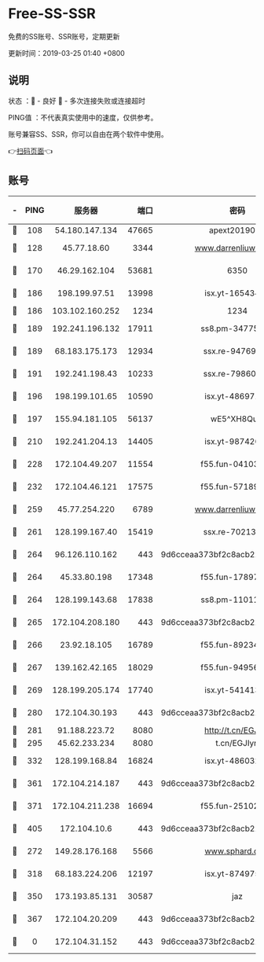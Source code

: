 # Free-SS-SSR

免费的SS账号、SSR账号，定期更新

更新时间：2019-03-25 01:40 +0800

## 说明

状态     ：🙂 - 良好 🙁 - 多次连接失败或连接超时

PING值   ：不代表真实使用中的速度，仅供参考。

账号兼容SS、SSR，你可以自由在两个软件中使用。

👉[扫码页面](https://liesauer.github.io/Free-SS-SSR/)👈

## 账号

|-|PING|服务器|端口|密码|加密方式|区域|
|:----:|:----:|:-----:|-----:|:----:|:----:|:----:|
|🙂|108|54.180.147.134|47665|apext2019001|chacha20|KR|
|🙂|128|45.77.18.60|3344|www.darrenliuwei.com|aes-256-cfb|JP|
|🙂|170|46.29.162.104|53681|6350|aes-128-ctr|RU|
|🙂|186|198.199.97.51|13998|isx.yt-16543494|aes-256-cfb|US|
|🙂|186|103.102.160.252|1234|1234|rc4-md5|JP|
|🙂|189|192.241.196.132|17911|ss8.pm-34775543|aes-256-cfb|US|
|🙂|189|68.183.175.173|12934|ssx.re-94769428|aes-256-cfb|US|
|🙂|191|192.241.198.43|10233|ssx.re-79860018|aes-256-cfb|US|
|🙂|196|198.199.101.65|10590|isx.yt-48697110|aes-256-cfb|US|
|🙂|197|155.94.181.105|56137|wE5^XH8Quw|aes-256-cfb|US|
|🙂|210|192.241.204.13|14405|isx.yt-98742023|aes-256-cfb|US|
|🙂|228|172.104.49.207|11554|f55.fun-04103964|aes-256-cfb|SG|
|🙂|232|172.104.46.121|17575|f55.fun-57189155|aes-256-cfb|SG|
|🙂|259|45.77.254.220|6789|www.darrenliuwei.com|aes-256-cfb|SG|
|🙂|261|128.199.167.40|15419|ssx.re-70213578|aes-256-cfb|SG|
|🙂|264|96.126.110.162|443|9d6cceaa373bf2c8acb22e60b6a58be6|aes-256-cfb|US|
|🙂|264|45.33.80.198|17348|f55.fun-17897030|aes-256-cfb|US|
|🙂|264|128.199.143.68|17838|ss8.pm-11011315|aes-256-cfb|SG|
|🙂|265|172.104.208.180|443|9d6cceaa373bf2c8acb22e60b6a58be6|aes-256-cfb|US|
|🙂|266|23.92.18.105|16789|f55.fun-89234249|aes-256-cfb|US|
|🙂|267|139.162.42.165|18029|f55.fun-94956847|aes-256-cfb|SG|
|🙂|269|128.199.205.174|17740|isx.yt-54141356|aes-256-cfb|SG|
|🙂|280|172.104.30.193|443|9d6cceaa373bf2c8acb22e60b6a58be6|aes-256-cfb|US|
|🙂|281|91.188.223.72|8080|http://t.cn/EGJIyrl|rc4-md5|RU|
|🙂|295|45.62.233.234|8080|t.cn/EGJIyrl|rc4-md5|CA|
|🙂|332|128.199.168.84|16824|isx.yt-48603215|aes-256-cfb|SG|
|🙂|361|172.104.214.187|443|9d6cceaa373bf2c8acb22e60b6a58be6|aes-256-cfb|US|
|🙂|371|172.104.211.238|16694|f55.fun-25102776|aes-256-cfb|US|
|🙂|405|172.104.10.6|443|9d6cceaa373bf2c8acb22e60b6a58be6|aes-256-cfb|US|
|🙂|272|149.28.176.168|5566|www.sphard.com|aes-256-cfb|AU|
|🙂|318|68.183.224.206|12197|isx.yt-87497572|aes-256-cfb|SG|
|🙂|350|173.193.85.131|30587|jaz|aes-256-cfb|US|
|🙂|367|172.104.20.209|443|9d6cceaa373bf2c8acb22e60b6a58be6|aes-256-cfb|US|
|🙁|0|172.104.31.152|443|9d6cceaa373bf2c8acb22e60b6a58be6|aes-256-cfb|US|
